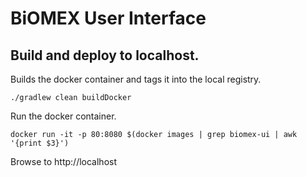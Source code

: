 # BiOMEX User Interface

## Build and deploy to localhost.

Builds the docker container and tags it into the local registry.

```
./gradlew clean buildDocker
```

Run the docker container.

```
docker run -it -p 80:8080 $(docker images | grep biomex-ui | awk '{print $3}')
```

Browse to http://localhost
